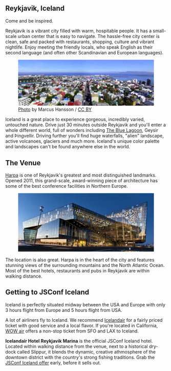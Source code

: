## Reykjavik, Iceland

Come and be inspired.

Reykjavik is a vibrant city filled with warm, hospitable people. It has a small-scale urban center that is easy to navigate. The hassle-free city center is clean, safe and packed with restaurants, shopping, culture and vibrant nightlife. Enjoy meeting the friendly locals, who speak English as their second language (and often other Scandinavian and European languages).

<figure><a href="https://www.flickr.com/photos/marcus_hansson/209904011" target="_blank"><img alt="Reykjavik" src="/images/reykjavik.jpg"></a><figcaption><a href="https://www.flickr.com/photos/marcus_hansson/209904011" target="_blank">Photo</a> by Marcus Hansson / <a href="https://creativecommons.org/licenses/by/2.0/" target="_blank">CC BY</a></figcaption></figure>

Iceland is a great place to experience gorgeous, incredibly varied, untouched nature. Drive just 30 minutes outside Reykjavik and you'll enter a whole different world, full of wonders including <a href="http://www.bluelagoon.com" target="_blank">The Blue Lagoon</a>, Geysir and Þingvellir. Driving further you'll find huge waterfalls, "alien" landscape, active volcanoes, glaciers and much more. Iceland's unique color palette and landscapes can't be found anywhere else in the world.

## The Venue

<a href="http://en.harpa.is/harpa/access" target="_blank">Harpa</a> is one of Reykjavik's greatest and most distinguished landmarks. Opened 2011, this grand-scale, award-winning piece of architecture has some of the best conference facilities in Northern Europe.

<figure><img alt="Harpa" src="/images/harpa.jpg"></figure>

The location is also great. Harpa is in the heart of the city and features stunning views of the surrounding mountains and the North Atlantic Ocean. Most of the best hotels, restaurants and pubs in Reykjavik are within walking distance.

## Getting to JSConf Iceland

Iceland is perfectly situated midway between the USA and Europe with only 3 hours flight from Europe and 5 hours flight from USA.

A lot of airliners fly to Iceland. We recommend <a href="http://www.icelandair.com" target="_blank">Icelandair</a> for a fairly priced ticket with good service and a local flavor. If you're located in California, <a href="http://wowair.com" target="_blank">WOW air</a> offers a non-stop ticket from SFO and LAX to Iceland.

**Icelandair Hotel Reykjavik Marina** is the official JSConf Iceland hotel. Located within walking distance from the venue, next to a historical dry-dock called Slippur, it blends the dynamic, creative athmosphere of the downtown district with the country's strong fishing traditions. Grab the [JSConf Iceland offer](https://gc.synxis.com/rez.aspx?Hotel=59628&Chain=15503&Dest=ICE&template=GCF&shell=GCF2&locale=en-US&arrive=8%2F24%2F2016&depart=8%2F27%2F2016&adult=2&child=0&group=JSConf) early, before it sells out.
